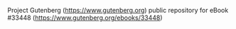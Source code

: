 Project Gutenberg (https://www.gutenberg.org) public repository for eBook #33448 (https://www.gutenberg.org/ebooks/33448)
